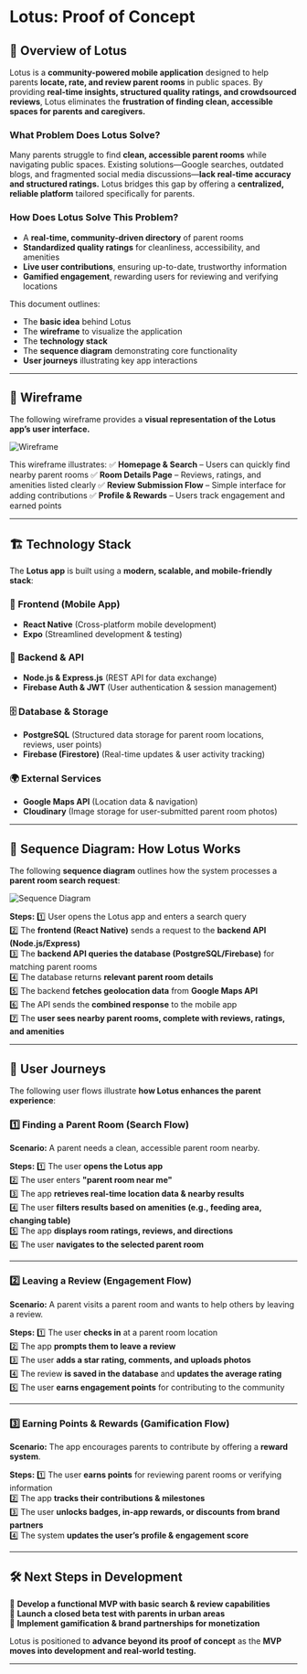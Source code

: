 # Lotus: Proof of Concept

## 🚀 Overview of Lotus

Lotus is a **community-powered mobile application** designed to help parents **locate, rate, and review parent rooms** in public spaces. By providing **real-time insights, structured quality ratings, and crowdsourced reviews**, Lotus eliminates the **frustration of finding clean, accessible spaces for parents and caregivers.**

### **What Problem Does Lotus Solve?**

Many parents struggle to find **clean, accessible parent rooms** while navigating public spaces. Existing solutions—Google searches, outdated blogs, and fragmented social media discussions—**lack real-time accuracy and structured ratings.** Lotus bridges this gap by offering a **centralized, reliable platform** tailored specifically for parents.

### **How Does Lotus Solve This Problem?**

- A **real-time, community-driven directory** of parent rooms
- **Standardized quality ratings** for cleanliness, accessibility, and amenities
- **Live user contributions**, ensuring up-to-date, trustworthy information
- **Gamified engagement**, rewarding users for reviewing and verifying locations

This document outlines:

- The **basic idea** behind Lotus
- The **wireframe** to visualize the application
- The **technology stack**
- The **sequence diagram** demonstrating core functionality
- **User journeys** illustrating key app interactions

---

## 🎨 **Wireframe**

The following wireframe provides a **visual representation of the Lotus app’s user interface.**

![Wireframe](./assets/low-fidelity_wireframe.png)

This wireframe illustrates:
✅ **Homepage & Search** – Users can quickly find nearby parent rooms
✅ **Room Details Page** – Reviews, ratings, and amenities listed clearly
✅ **Review Submission Flow** – Simple interface for adding contributions
✅ **Profile & Rewards** – Users track engagement and earned points

---

## 🏗️ **Technology Stack**

The **Lotus app** is built using a **modern, scalable, and mobile-friendly stack**:

### **📱 Frontend (Mobile App)**

- **React Native** (Cross-platform mobile development)
- **Expo** (Streamlined development & testing)

### **🔗 Backend & API**

- **Node.js & Express.js** (REST API for data exchange)
- **Firebase Auth & JWT** (User authentication & session management)

### **🗄️ Database & Storage**

- **PostgreSQL** (Structured data storage for parent room locations, reviews, user points)
- **Firebase (Firestore)** (Real-time updates & user activity tracking)

### **🌍 External Services**

- **Google Maps API** (Location data & navigation)
- **Cloudinary** (Image storage for user-submitted parent room photos)

---

## 🔄 **Sequence Diagram: How Lotus Works**

The following **sequence diagram** outlines how the system processes a **parent room search request**:

![Sequence Diagram](./assets/lotus_sequence_diagram.png)

**Steps:**
1️⃣ User opens the Lotus app and enters a search query  
2️⃣ The **frontend (React Native)** sends a request to the **backend API (Node.js/Express)**  
3️⃣ The **backend API queries the database (PostgreSQL/Firebase)** for matching parent rooms  
4️⃣ The database returns **relevant parent room details**  
5️⃣ The backend **fetches geolocation data** from **Google Maps API**  
6️⃣ The API sends the **combined response** to the mobile app  
7️⃣ The **user sees nearby parent rooms, complete with reviews, ratings, and amenities**

---

## 👣 **User Journeys**

The following user flows illustrate **how Lotus enhances the parent experience**:

### **1️⃣ Finding a Parent Room (Search Flow)**

**Scenario:** A parent needs a clean, accessible parent room nearby.

**Steps:**
1️⃣ The user **opens the Lotus app**  
2️⃣ The user enters **"parent room near me"**  
3️⃣ The app **retrieves real-time location data & nearby results**  
4️⃣ The user **filters results based on amenities (e.g., feeding area, changing table)**  
5️⃣ The app **displays room ratings, reviews, and directions**  
6️⃣ The user **navigates to the selected parent room**

---

### **2️⃣ Leaving a Review (Engagement Flow)**

**Scenario:** A parent visits a parent room and wants to help others by leaving a review.

**Steps:**
1️⃣ The user **checks in** at a parent room location  
2️⃣ The app **prompts them to leave a review**  
3️⃣ The user **adds a star rating, comments, and uploads photos**  
4️⃣ The review **is saved in the database** and **updates the average rating**  
5️⃣ The user **earns engagement points** for contributing to the community

---

### **3️⃣ Earning Points & Rewards (Gamification Flow)**

**Scenario:** The app encourages parents to contribute by offering a **reward system**.

**Steps:**
1️⃣ The user **earns points** for reviewing parent rooms or verifying information  
2️⃣ The app **tracks their contributions & milestones**  
3️⃣ The user **unlocks badges, in-app rewards, or discounts from brand partners**  
4️⃣ The system **updates the user’s profile & engagement score**

---

## 🛠️ **Next Steps in Development**

📌 **Develop a functional MVP with basic search & review capabilities**  
📌 **Launch a closed beta test with parents in urban areas**  
📌 **Implement gamification & brand partnerships for monetization**

Lotus is positioned to **advance beyond its proof of concept** as the **MVP moves into development and real-world testing.**
 
---
